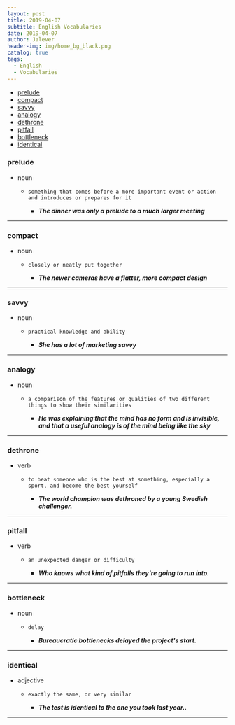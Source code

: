 ```yaml
---
layout: post
title: 2019-04-07
subtitle: English Vocabularies
date: 2019-04-07
author: Jalever
header-img: img/home_bg_black.png
catalog: true
tags:
  - English
  - Vocabularies
---
```


- [prelude](#prelude)
- [compact](#compact)
- [savvy](#savvy)
- [analogy](#analogy)
- [dethrone](#dethrone)
- [pitfall](#pitfall)
- [bottleneck](#bottleneck)
- [identical](#identical)

### prelude

- noun

  - `something that comes before a more important event or action and introduces or prepares for it`

    - **_The dinner was only a prelude to a much larger meeting_**

---

### compact

- noun

  - `closely or neatly put together`

    - **_The newer cameras have a flatter, more compact design_**

---
### savvy

- noun

  - `practical knowledge and ability`

    - **_She has a lot of marketing savvy_**

---
### analogy

- noun

  - `a comparison of the features or qualities of two different things to show their similarities`

    - **_He was explaining that the mind has no form and is invisible, and that a useful analogy is of the mind being like the sky_**

---
### dethrone

- verb 

  - `to beat someone who is the best at something, especially a sport, and become the best yourself`

    - **_The world champion was dethroned by a young Swedish challenger._**

---
### pitfall

- verb 

  - `an unexpected danger or difficulty`

    - **_Who knows what kind of pitfalls they're going to run into._**

---
### bottleneck

- noun 

  - `delay`

    - **_Bureaucratic bottlenecks delayed the project's start._**

---
### identical

- adjective 

  - `exactly the same, or very similar`

    - **_The test is identical to the one you took last year.._**

---


